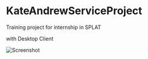 # KateAndrewServiceProject
Training project for internship in SPLAT 

with Desktop Client

![Screenshot](https://github.com/andrey9594/kate-andrew-service-project/raw/master/DesktopClient/src/resources/icon.jpg)
